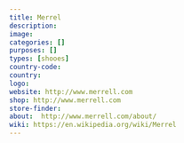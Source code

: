```yaml
---
title: Merrel
description:
image:
categories: []
purposes: []
types: [shooes]
country-code:
country:
logo:
website: http://www.merrell.com
shop: http://www.merrell.com
store-finder:
about:  http://www.merrell.com/about/
wiki: https://en.wikipedia.org/wiki/Merrel
---
```


